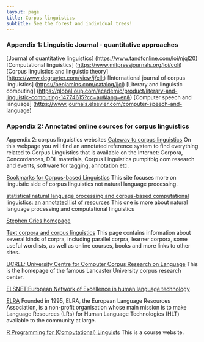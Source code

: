 ```yaml
---
layout: page
title: Corpus linguistics
subtitle: See the forest and individual trees!
---
```












### Appendix 1: Linguistic Journal - quantitative  approaches
[Journal of quantitative linguistics] (https://www.tandfonline.com/loi/njql20)
[Computational linguistics] (https://www.mitpressjournals.org/loi/coli)
[Corpus linguistics and linguistic theory] (https://www.degruyter.com/view/j/cllt)
[International journal of corpus linguistics] (https://benjamins.com/catalog/ijcl)
[Literary and linguistic computing] (https://global.oup.com/academic/product/literary-and-linguistic-computing-14774615?cc=au&lang=en&)
[Computer speech and language] (https://www.journals.elsevier.com/computer-speech-and-language)

### Appendix 2: Annotated online sources for corpus linguistics
Appendix 2: corpus linguistics websites
[Gateway to corpus linguistics](http://www.corpus-linguistics.com)
On this webpage you will find an annotated reference system to find everything related to Corpus Linguistics that is available on the Internet: Corpora, Concordances, DDL materials, Corpus Linguistics pumpitbig.com research and events, software for tagging, annotation etc.

[Bookmarks for Corpus-based Linguistics](http://martinweisser.org/corpora_site/corpuslinksHOME.html)
This site focuses more on linguistic side of corpus linguistics not natural language processing.

[statistical natural language processing and corpus-based computational linguistics: an annotated list of resources](http://nlp.standford.edu/links/statnlp.html)
This one is more about natural language processing and computational linguistics

[Stephen Gries homepage](http://www.linguistics.ucsb.edu/faculty/stgries/)

[Text corpora and corpus linguistics](http://www.athel.com/corpus.html)
This page contains information about several kinds of corpra, including parallel corpra, learner corpora, some useful wordlists, as well as online courses, books and more links to other sites.

[UCREL: University Centre for Computer Corpus Research on Language](http://ucrel.lancs.ac.uk/)
This is the homepage of the famous Lancaster University corpus research center.

[ELSNET:European Network of Excellence in human language technology](http://www.elsnet.org/)

[ELRA](http://www.elra.info/)
Founded in 1995, ELRA, the European Language Resources Association, is a non-profit organisation whose main mission is to make Language Resources (LRs) for Human Language Technologies (HLT) available to the community at large.

[R Programming for (Computational) Linguists](http://www.stefan-evert.de/SIGIL/potsdam_2007/)
This is a course website.